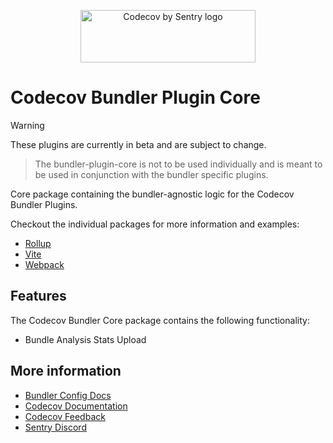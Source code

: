 <p align="center">
  <a href="https://about.codecov.io" target="_blank">
    <img src="https://about.codecov.io/wp-content/themes/codecov/assets/brand/sentry-cobranding/logos/codecov-by-sentry-logo.svg" alt="Codecov by Sentry logo" width="280" height="84">
  </a>
</p>

# Codecov Bundler Plugin Core

> [!WARNING]  
> These plugins are currently in beta and are subject to change.

> The bundler-plugin-core is not to be used individually and is meant to be used in conjunction with the bundler specific plugins.

Core package containing the bundler-agnostic logic for the Codecov Bundler Plugins.

Checkout the individual packages for more information and examples:

- [Rollup](https://npmjs.org/package/@codecov/rollup-plugin)
- [Vite](https://npmjs.org/package/@codecov/vite-plugin)
- [Webpack](https://npmjs.org/package/@codecov/webpack-plugin)

## Features

The Codecov Bundler Core package contains the following functionality:

- Bundle Analysis Stats Upload

## More information

- [Bundler Config Docs](https://codecov.github.io/codecov-javascript-bundler-plugins/modules/_codecov_bundler_plugin_core.html)
- [Codecov Documentation](https://docs.codecov.com/docs)
- [Codecov Feedback](https://github.com/codecov/feedback/discussions)
- [Sentry Discord](https://discord.gg/Ww9hbqr)
